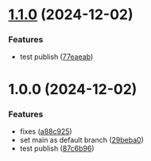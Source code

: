 # [1.1.0](https://github.com/goharzumanyan/dinno_ui_library/compare/1.0.0...1.1.0) (2024-12-02)


### Features

* test publish ([77eaeab](https://github.com/goharzumanyan/dinno_ui_library/commit/77eaeab5b08cd4e174d0f4628bd2d6eab828b2dc))

# 1.0.0 (2024-12-02)


### Features

* fixes ([a88c925](https://github.com/goharzumanyan/dinno_ui_library/commit/a88c9256a100e4a327e434b7b80a74aef76dcf1f))
* set main as default branch ([29beba0](https://github.com/goharzumanyan/dinno_ui_library/commit/29beba00fde8a7f8b7795435545ffeafc515f7a2))
* test publish ([87c6b96](https://github.com/goharzumanyan/dinno_ui_library/commit/87c6b9622a9d609c494528783f8dba5c672bad49))
